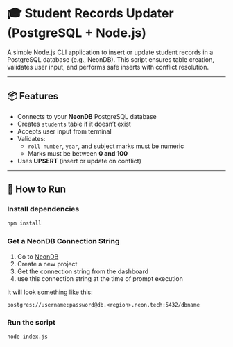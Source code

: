 # 🎓 Student Records Updater (PostgreSQL + Node.js)

A simple Node.js CLI application to insert or update student records in a PostgreSQL database (e.g., NeonDB). This script ensures table creation, validates user input, and performs safe inserts with conflict resolution.

---

## 📦 Features

- Connects to your **NeonDB** PostgreSQL database
- Creates `students` table if it doesn’t exist
- Accepts user input from terminal
- Validates:
  - `roll number`, `year`, and subject marks must be numeric
  - Marks must be between **0 and 100**
- Uses **UPSERT** (insert or update on conflict)

---

## 🚀 How to Run

### Install dependencies

```bash
npm install
```

### Get a NeonDB Connection String
1. Go to [NeonDB](https://neon.tech/)
2. Create a new project
3. Get the connection string from the dashboard
4. use this connection string at the time of prompt execution

It will look something like this:
```
postgres://username:password@db.<region>.neon.tech:5432/dbname
```
### Run the script

```bash
node index.js
```